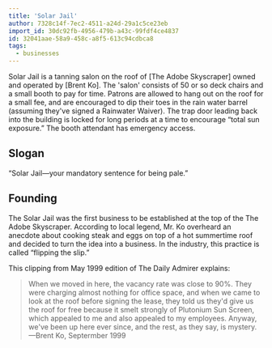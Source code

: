 ```yaml
---
title: 'Solar Jail'
author: 7328c14f-7ec2-4511-a24d-29a1c5ce23eb
import_id: 30dc92fb-4956-479b-a43c-99fdf4ce4837
id: 32041aae-58a9-458c-a8f5-613c94cdbca8
tags:
  - businesses
---
```

Solar Jail is a tanning salon on the roof of [The Adobe Skyscraper] owned and operated by [Brent Ko]. The 'salon' consists of 50 or so deck chairs and a small booth to pay for time. Patrons are allowed to hang out on the roof for a small fee, and are encouraged to dip their toes in the rain water barrel (assuming they've signed a Rainwater Waiver). The trap door leading back into the building is locked for long periods at a time to encourage “total sun exposure.” The booth attendant has emergency access.

## Slogan

“Solar Jail—your mandatory sentence for being pale.”

## Founding

The Solar Jail was the first business to be established at the top of the The Adobe Skyscraper. According to local legend, Mr. Ko overheard an anecdote about cooking steak and eggs on top of a hot summertime roof and decided to turn the idea into a business. In the industry, this practice is called “flipping the slip.”

This clipping from May 1999 edition of The Daily Admirer explains:

> When we moved in here, the vacancy rate was close to 90%. They were charging almost nothing for office space, and when we came to look at the roof before signing the lease, they told us they'd give us the roof for free because it smelt strongly of Plutonium Sun Screen, which appealed to me and also appealed to my employees. Anyway, we've been up here ever since, and the rest, as they say, is mystery. —Brent Ko, Septermber 1999